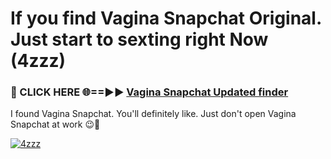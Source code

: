 # If you find Vagina Snapchat Original. Just start to sexting right Now (4zzz)

<h3>🔴 CLICK HERE 🌐==►► <a href="https://tinyurl.com/mtbk5fxa" rel="nofollow">Vagina Snapchat Updated finder</a></h3>

I found Vagina Snapchat. You'll definitely like. Just don't open Vagina Snapchat at work 😉💬

[![4zzz](https://i.imgur.com/Q8WKrnY.jpeg)](https://tinyurl.com/mtbk5fxa)
